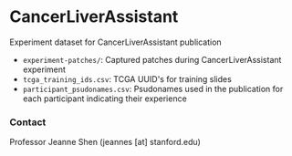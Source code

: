 # CancerLiverAssistant

Experiment dataset for CancerLiverAssistant publication

- `experiment-patches/`: Captured patches during CancerLiverAssistant experiment
- `tcga_training_ids.csv`: TCGA UUID's for training slides
- `participant_psudonames.csv`: Psudonames used in the publication for each participant indicating their experience

### Contact
Professor Jeanne Shen (jeannes [at] stanford.edu)
